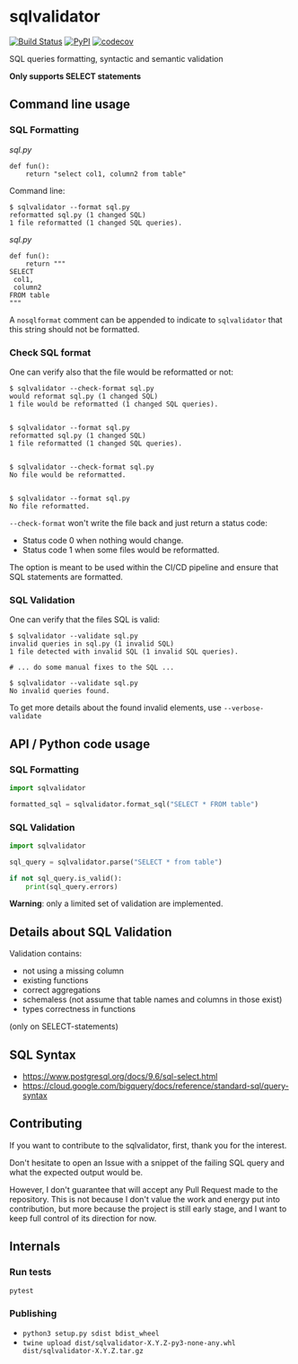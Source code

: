 # sqlvalidator

[![Build Status](https://img.shields.io/endpoint.svg?url=https%3A%2F%2Factions-badge.atrox.dev%2FDavid-Wobrock%2Fsqlvalidator%2Fbadge%3Fref%3Dmaster&style=popout)](https://actions-badge.atrox.dev/David-Wobrock/sqlvalidator/goto?ref=master)
[![PyPI](https://img.shields.io/pypi/v/sqlvalidator.svg)](https://pypi.python.org/pypi/sqlvalidator/)
[![codecov](https://codecov.io/gh/David-Wobrock/sqlvalidator/branch/master/graph/badge.svg?token=WTORMKIIMU)](https://codecov.io/gh/David-Wobrock/sqlvalidator)

SQL queries formatting, syntactic and semantic validation

**Only supports SELECT statements**

## Command line usage

### SQL Formatting

_sql.py_
```
def fun():
    return "select col1, column2 from table"
```

Command line:
```
$ sqlvalidator --format sql.py
reformatted sql.py (1 changed SQL)
1 file reformatted (1 changed SQL queries).
```

_sql.py_
```
def fun():
    return """
SELECT
 col1,
 column2
FROM table
"""
```

A `nosqlformat` comment can be appended to indicate to `sqlvalidator` that this string should not be formatted.


### Check SQL format
One can verify also that the file would be reformatted or not:
```
$ sqlvalidator --check-format sql.py
would reformat sql.py (1 changed SQL)
1 file would be reformatted (1 changed SQL queries).


$ sqlvalidator --format sql.py
reformatted sql.py (1 changed SQL)
1 file reformatted (1 changed SQL queries).


$ sqlvalidator --check-format sql.py
No file would be reformatted.


$ sqlvalidator --format sql.py
No file reformatted.
```

`--check-format` won't write the file back and just return a status code:
* Status code 0 when nothing would change.
* Status code 1 when some files would be reformatted.

The option is meant to be used within the CI/CD pipeline and ensure that SQL statements are formatted.

### SQL Validation

One can verify that the files SQL is valid:
```
$ sqlvalidator --validate sql.py
invalid queries in sql.py (1 invalid SQL)
1 file detected with invalid SQL (1 invalid SQL queries).

# ... do some manual fixes to the SQL ...

$ sqlvalidator --validate sql.py
No invalid queries found.
```

To get more details about the found invalid elements, use `--verbose-validate`

## API / Python code usage

### SQL Formatting

```python
import sqlvalidator

formatted_sql = sqlvalidator.format_sql("SELECT * FROM table")
```

### SQL Validation

```python
import sqlvalidator

sql_query = sqlvalidator.parse("SELECT * from table")

if not sql_query.is_valid():
    print(sql_query.errors)
```

**Warning**: only a limited set of validation are implemented.

## Details about SQL Validation

Validation contains:
* not using a missing column
* existing functions
* correct aggregations
* schemaless (not assume that table names and columns in those exist)
* types correctness in functions

(only on SELECT-statements)

## SQL Syntax

* https://www.postgresql.org/docs/9.6/sql-select.html
* https://cloud.google.com/bigquery/docs/reference/standard-sql/query-syntax

## Contributing

If you want to contribute to the sqlvalidator, first, thank you for the interest.

Don't hesitate to open an Issue with a snippet of the failing SQL query and what the expected output would be.

However, I don't guarantee that will accept any Pull Request made to the repository.
This is not because I don't value the work and energy put into contribution, but more because the project is
still early stage, and I want to keep full control of its direction for now.

## Internals

### Run tests

```
pytest
```

### Publishing

* `python3 setup.py sdist bdist_wheel`
* `twine upload dist/sqlvalidator-X.Y.Z-py3-none-any.whl dist/sqlvalidator-X.Y.Z.tar.gz`
